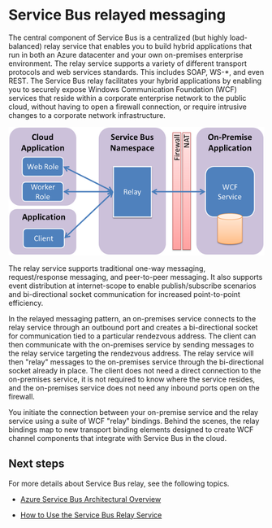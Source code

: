 <properties
    pageTitle="Service Bus relayed messaging overview | Microsoft Azure"
    description="Overview of Service Bus relay."
    services="service-bus"
    documentationCenter=".net"
    authors="sethmanheim"
    manager="timlt"
    editor=""/>

<tags
    ms.service="service-bus"
    ms.workload="tbd"
    ms.tgt_pltfrm="na"
    ms.devlang="multiple"
    ms.topic="article"
    ms.date="10/07/2015"
    ms.author="sethm"/>


# Service Bus relayed messaging

The central component of Service Bus is a centralized (but highly load-balanced) relay service that enables you to build hybrid applications that run in both an Azure datacenter and your own on-premises enterprise environment.  The relay service supports a variety of different transport protocols and web services standards. This includes SOAP, WS-*, and even REST. The Service Bus relay facilitates your hybrid applications by enabling you to securely expose Windows Communication Foundation (WCF) services that reside within a corporate enterprise network to the public cloud, without having to open a firewall connection, or require intrusive changes to a corporate network infrastructure. 

![Relay Concepts](./media/service-bus-relay-overview/sb-relay-01.png)

The relay service supports traditional one-way messaging, request/response messaging, and peer-to-peer messaging. It also supports event distribution at internet-scope to enable publish/subscribe scenarios and bi-directional socket communication for increased point-to-point efficiency. 

In the relayed messaging pattern, an on-premises service connects to the relay service through an outbound port and creates a bi-directional socket for communication tied to a particular rendezvous address. The client can then communicate with the on-premises service by sending messages to the relay service targeting the rendezvous address. The relay service will then "relay" messages to the on-premises service through the bi-directional socket already in place. The client does not need a direct connection to the on-premises service, it is not required to know where the service resides, and the on-premises service does not need any inbound ports open on the firewall.

You initiate the connection between your on-premise service and the relay service using a suite of WCF "relay" bindings. Behind the scenes, the relay bindings map to new transport binding elements designed to create WCF channel components that integrate with Service Bus in the cloud. 

## Next steps

For more details about Service Bus relay, see the following topics.

- [Azure Service Bus Architectural Overview](service-bus-fundamentals-hybrid-solutions.md)

- [How to Use the Service Bus Relay Service](service-bus-dotnet-how-to-use-relay.md)

 
